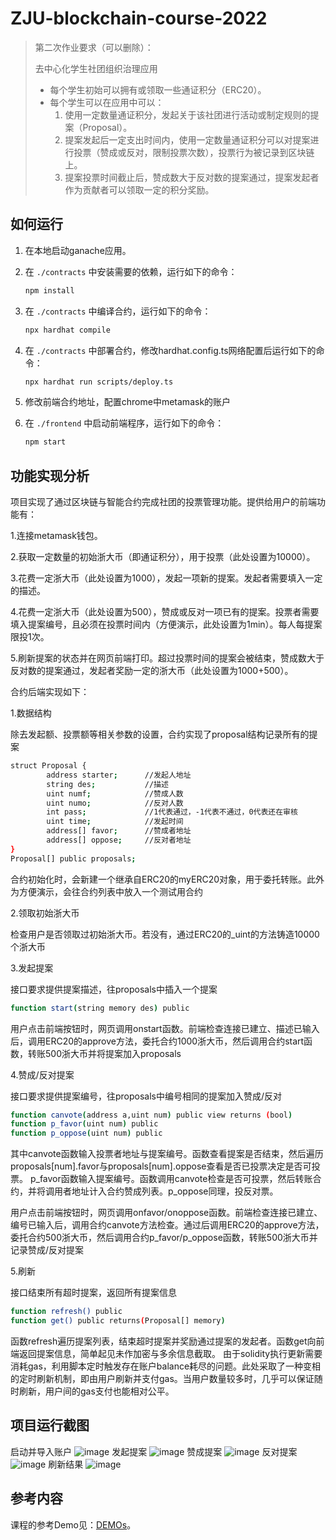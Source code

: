 # ZJU-blockchain-course-2022

> 第二次作业要求（可以删除）：
>
> 去中心化学生社团组织治理应用
>
> - 每个学生初始可以拥有或领取一些通证积分（ERC20）。
> - 每个学生可以在应用中可以：
>    1. 使用一定数量通证积分，发起关于该社团进行活动或制定规则的提案（Proposal）。
>    2. 提案发起后一定支出时间内，使用一定数量通证积分可以对提案进行投票（赞成或反对，限制投票次数），投票行为被记录到区块链上。
>    3. 提案投票时间截止后，赞成数大于反对数的提案通过，提案发起者作为贡献者可以领取一定的积分奖励。

## 如何运行

1. 在本地启动ganache应用。

2. 在 `./contracts` 中安装需要的依赖，运行如下的命令：
    ```bash
    npm install
    ```
3. 在 `./contracts` 中编译合约，运行如下的命令：
    ```bash
    npx hardhat compile
    ```
4. 在 `./contracts` 中部署合约，修改hardhat.config.ts网络配置后运行如下的命令：
    ```bash
    npx hardhat run scripts/deploy.ts
    ```
5. 修改前端合约地址，配置chrome中metamask的账户

6. 在 `./frontend` 中启动前端程序，运行如下的命令：
    ```bash
    npm start
    ```

## 功能实现分析

项目实现了通过区块链与智能合约完成社团的投票管理功能。提供给用户的前端功能有：

1.连接metamask钱包。

2.获取一定数量的初始浙大币（即通证积分），用于投票（此处设置为10000）。

3.花费一定浙大币（此处设置为1000），发起一项新的提案。发起者需要填入一定的描述。

4.花费一定浙大币（此处设置为500），赞成或反对一项已有的提案。投票者需要填入提案编号，且必须在投票时间内（方便演示，此处设置为1min）。每人每提案限投1次。

5.刷新提案的状态并在网页前端打印。超过投票时间的提案会被结束，赞成数大于反对数的提案通过，发起者奖励一定的浙大币（此处设置为1000+500）。

合约后端实现如下：

1.数据结构

除去发起额、投票额等相关参数的设置，合约实现了proposal结构记录所有的提案

```bash
struct Proposal {
        address starter;      //发起人地址
        string des;           //描述
        uint numf;            //赞成人数
        uint numo;            //反对人数
        int pass;             //1代表通过，-1代表不通过，0代表还在审核
        uint time;            //发起时间
        address[] favor;      //赞成者地址
        address[] oppose;     //反对者地址
}
Proposal[] public proposals;
```

合约初始化时，会新建一个继承自ERC20的myERC20对象，用于委托转账。此外为方便演示，会往合约列表中放入一个测试用合约

2.领取初始浙大币

检查用户是否领取过初始浙大币。若没有，通过ERC20的_uint的方法铸造10000个浙大币

3.发起提案

接口要求提供提案描述，往proposals中插入一个提案

```bash
function start(string memory des) public
```

用户点击前端按钮时，网页调用onstart函数。前端检查连接已建立、描述已输入后，调用ERC20的approve方法，委托合约1000浙大币，然后调用合约start函数，转账500浙大币并将提案加入proposals

4.赞成/反对提案

接口要求提供提案编号，往proposals中编号相同的提案加入赞成/反对

```bash
function canvote(address a,uint num) public view returns (bool)
function p_favor(uint num) public
function p_oppose(uint num) public
```

其中canvote函数输入投票者地址与提案编号。函数查看提案是否结束，然后遍历proposals[num].favor与proposals[num].oppose查看是否已投票决定是否可投票。
p_favor函数输入提案编号。函数调用canvote检查是否可投票，然后转账合约，并将调用者地址计入合约赞成列表。p_oppose同理，投反对票。

用户点击前端按钮时，网页调用onfavor/onoppose函数。前端检查连接已建立、编号已输入后，调用合约canvote方法检查。通过后调用ERC20的approve方法，委托合约500浙大币，然后调用合约p_favor/p_oppose函数，转账500浙大币并记录赞成/反对提案

5.刷新

接口结束所有超时提案，返回所有提案信息

```bash
function refresh() public
function get() public returns(Proposal[] memory)
```

函数refresh遍历提案列表，结束超时提案并奖励通过提案的发起者。函数get向前端返回提案信息，简单起见未作加密与多余信息截取。
由于solidity执行更新需要消耗gas，利用脚本定时触发存在账户balance耗尽的问题。此处采取了一种变相的定时刷新机制，即由用户刷新并支付gas。当用户数量较多时，几乎可以保证随时刷新，用户间的gas支付也能相对公平。

## 项目运行截图

启动并导入账户
![image](./picture/origin.png)
发起提案
![image](./picture/start.png)
赞成提案
![image](./picture/favor.png)
反对提案
![image](./picture/oppose.png)
刷新结果
![image](./picture/refresh.png)

## 参考内容

课程的参考Demo见：[DEMOs](https://github.com/LBruyne/blockchain-course-demos)。
